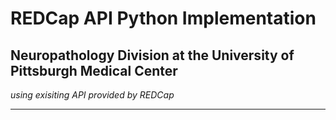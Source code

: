# REDCap API Python Implementation

## Neuropathology Division at the University of Pittsburgh Medical Center

*using exisiting API provided by REDCap*

--------------

